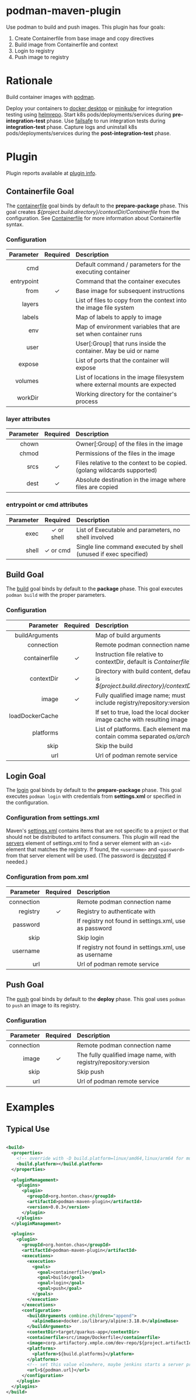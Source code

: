 # podman-maven-plugin

Use podman to build and push images. This plugin has four goals:

1. Create Containerfile from base image and copy directives
2. Build image from Containerfile and context
3. Login to registry
4. Push image to registry

# Rationale

Build container images with [podman](https://docs.podman.io/en/latest/markdown/podman-build.1.html).

Deploy your containers to [docker desktop](https://docs.docker.com/desktop/kubernetes/) or
[minikube](https://minikube.sigs.k8s.io/docs/) for integration testing using
[helmrepo](https://github.com/chonton/helmrepo-maven-plugin).
Start k8s pods/deployments/services during **pre-integration-test** phase. Use
[failsafe](https://maven.apache.org/surefire/maven-failsafe-plugin/) to run integration tests during
**integration-test** phase. Capture logs and uninstall k8s pods/deployments/services during the
**post-integration-test** phase.

# Plugin

Plugin reports available at
[plugin info](https://chonton.github.io/podman-maven-plugin/plugin-info.html).

## Containerfile Goal

The [containerfile](https://chonton.github.io/podman-maven-plugin/containerfile-mojo.html) goal
binds by default to the **prepare-package** phase.
This goal creates *${project.build.directory}/contextDir/Containerfile* from the configuration.
See [Containerfile](https://github.com/containers/common/blob/main/docs/Containerfile.5.md) for more
information about Containerfile syntax.

### Configuration

|  Parameter | Required | Description                                                                  |
|-----------:|:--------:|:-----------------------------------------------------------------------------|
|        cmd |          | Default command / parameters for the executing container                     |
| entrypoint |          | Command that the container executes                                          |
|       from |    ✓     | Base image for subsequent instructions                                       |
|     layers |          | List of files to copy from the context into the image file system            |
|     labels |          | Map of labels to apply to image                                              |
|        env |          | Map of environment variables that are set when container runs                |
|       user |          | User\[:Group] that runs inside the container. May be uid or name             |
|     expose |          | List of ports that the container will expose                                 |
|    volumes |          | List of locations in the image filesystem where external mounts are expected |
|    workDir |          | Working directory for the container's process                                |

### layer attributes

| Parameter | Required | Description                                                               |
|----------:|:--------:|:--------------------------------------------------------------------------|
|     chown |          | Owner\[:Group] of the files in the image                                  |
|     chmod |          | Permissions of the files in the image                                     |
|      srcs |    ✓     | Files relative to the context to be copied.  (golang wildcards supported) |
|      dest |    ✓     | Absolute destination in the image where files are copied                  |

### entrypoint or cmd attributes

| Parameter |  Required  | Description                                                      |
|----------:|:----------:|:-----------------------------------------------------------------|
|      exec | ✓ or shell | List of Executable and parameters, no shell involved             |
|     shell |  ✓ or cmd  | Single line command executed by shell (unused if exec specified) |

## Build Goal

The [build](https://chonton.github.io/podman-maven-plugin/build-mojo.html) goal binds by default to
the **package** phase. This goal executes `podman build` with the proper parameters.

### Configuration

|       Parameter | Required | Description                                                                      |
|----------------:|:--------:|:---------------------------------------------------------------------------------|
|  buildArguments |          | Map of build arguments                                                           |
|      connection |          | Remote podman connection name                                                    |
|   containerfile |    ✓     | Instruction file relative to contextDir, default is *Containerfile*)             |
|      contextDir |    ✓     | Directory with build content, default is *${project.build.directory}/contextDir* |
|           image |    ✓     | Fully qualified image name; must include registry/repository:version             |
| loadDockerCache |          | If set to true, load the local docker image cache with resulting image           |
|       platforms |          | List of platforms.  Each element may contain comma separated *os/arch*           |
|            skip |          | Skip the build                                                                   |
|             url |          | Url of podman remote service                                                     |

## Login Goal

The [login](https://chonton.github.io/podman-maven-plugin/login-mojo.html) goal binds by default to
the **prepare-package** phase. This goal executes `podman login` with credentials from
**settings.xml** or specified in the configuration.

### Configuration from settings.xml

Maven's [settings.xml](https://maven.apache.org/settings.html) contains items that are not specific
to a project or that should not be distributed to artifact consumers. This plugin will read the
[servers](https://maven.apache.org/settings.html#servers) element of settings.xml to find a server
element with an `<id>` element that matches the registry. If found, the `<username>` and
`<password>` from that server element will be used. (The password is
[decrypted](https://maven.apache.org/guides/mini/guide-encryption.html) if needed.)

### Configuration from pom.xml

|  Parameter | Required | Description                                            |
|-----------:|:--------:|:-------------------------------------------------------|
| connection |          | Remote podman connection name                          |
|   registry |    ✓     | Registry to authenticate with                          |
|   password |          | If registry not found in settings.xml, use as password |
|       skip |          | Skip login                                             |
|   username |          | If registry not found in settings.xml, use as username |
|        url |          | Url of podman remote service                           |

## Push Goal

The [push](https://chonton.github.io/podman-maven-plugin/push-mojo.html) goal binds by default to
the **deploy** phase. This goal uses `podman` to `push` an image to its registry.

### Configuration

|  Parameter | Required | Description                                                      |
|-----------:|:--------:|:-----------------------------------------------------------------|
| connection |          | Remote podman connection name                                    |
|      image |    ✓     | The fully qualified image name, with registry/repository:version |
|       skip |          | Skip push                                                        |
|        url |          | Url of podman remote service                                     |

# Examples

## Typical Use

```xml

<build>
  <properties>
    <!-- override with -D build.platform=linux/amd64,linux/arm64 for multi-architecture build -->
    <build.platform></build.platform>
  </properties>

  <pluginManagement>
    <plugins>
      <plugin>
        <groupId>org.honton.chas</groupId>
        <artifactId>podman-maven-plugin</artifactId>
        <version>0.0.3</version>
      </plugin>
    </plugins>
  </pluginManagement>

  <plugins>
    <plugin>
      <groupId>org.honton.chas</groupId>
      <artifactId>podman-maven-plugin</artifactId>
      <executions>
        <execution>
          <goals>
            <goal>containerfile</goal>
            <goal>build</goal>
            <goal>login</goal>
            <goal>push</goal>
          </goals>
        </execution>
      </executions>
      <configuration>
        <buildArguments combine.children="append">
          <alpineBase>docker.io/library/alpine:3.18.0</alpineBase>
        </buildArguments>
        <contextDir>target/quarkus-app</contextDir>
        <containerfile>src/image/Dockerfile</containerfile>
        <image>corp.artifactory.xmple.com/dev-repo/${project.artifactId}:${project.version}</image>
        <platforms>
          <platform>${build.platforms}</platform>
        </platforms>
        <!-- set this value elsewhere, maybe jenkins starts a server process -->
        <url>${podman.url}</url>
      </configuration>
    </plugin>
  </plugins>
</build>
```
